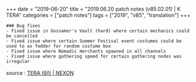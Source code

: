 +++
date = "2019-06-20"
title = "2019.06.20 patch notes (v85.02.01) | K TERA"
categories = ["patch notes"]
tags = ["2019", "v85", "translation"]
+++

```
### Bug fixes
- Fixed issue in Gossamer's Vault (hard) where certain mechanics could be cancelled
- Fixed issue where certain Summer Festival event costumes could be used to as fodder for random costume box
- Fixed issue where Nomadic merchants spawned in all channels
- Fixed issue where gathering speed for certain gathering nodes was irregular
```

source : [TERA 테라 | NEXON](http://tera.nexon.com/news/update/view.aspx?n4articlesn=397)

